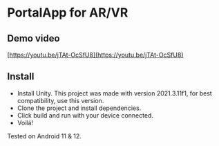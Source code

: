 # PortalApp for AR/VR

## Demo video
[https://youtu.be/jTAt-OcSfU8](https://youtu.be/jTAt-OcSfU8)

## Install
- Install Unity. This project was made with version 2021.3.11f1, for best compatibility, use this version.
- Clone the project and install dependencies.
- Click build and run with your device connected.
- Voilá!

Tested on Android 11 & 12.
